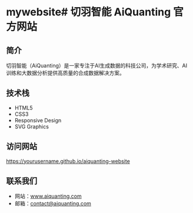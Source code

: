 # mywebsite# 切羽智能 AiQuanting 官方网站

## 简介
切羽智能（AiQuanting）是一家专注于AI生成数据的科技公司，为学术研究、AI训练和大数据分析提供高质量的合成数据解决方案。

## 技术栈
- HTML5
- CSS3
- Responsive Design
- SVG Graphics

## 访问网站
https://yourusername.github.io/aiquanting-website

## 联系我们
- 网站：www.aiquanting.com
- 邮箱：contact@aiquanting.com
